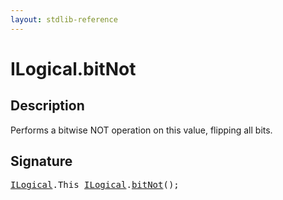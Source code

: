 ```yaml
---
layout: stdlib-reference
---
```


# ILogical\.bitNot

## Description

Performs a bitwise NOT operation on this value, flipping all bits.




## Signature 

<pre>
<a href="../interfaces/ilogical-01/index.html" class="code_type">ILogical</a>.<span class="code_keyword">This</span> <a href="../interfaces/ilogical-01/index.html" class="code_type">ILogical</a>.<a href="bitnot-3.html">bitNot</a>();

</pre>

